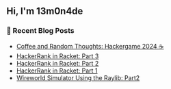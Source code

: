 ## Hi, I'm 13m0n4de

### 📰 Recent Blog Posts

<!-- BLOG-POST-LIST:START -->
- [Coffee and Random Thoughts: Hackergame 2024 ☕](https://13m0n4de.vercel.app/blog/2024/11/09/coffee-and-random-thoughts-hackergame-2024-.html)
- [HackerRank in Racket: Part 3](https://13m0n4de.vercel.app/blog/2024/06/16/hackerrank-in-racket-part-3.html)
- [HackerRank in Racket: Part 2](https://13m0n4de.vercel.app/blog/2024/06/13/hackerrank-in-racket-part-2.html)
- [HackerRank in Racket: Part 1](https://13m0n4de.vercel.app/blog/2024/06/11/hackerrank-in-racket-part-1.html)
- [Wireworld Simulator Using the Raylib: Part2](https://13m0n4de.vercel.app/blog/2024/05/23/wireworld-simulator-using-the-raylib-part2.html)
<!-- BLOG-POST-LIST:END -->
